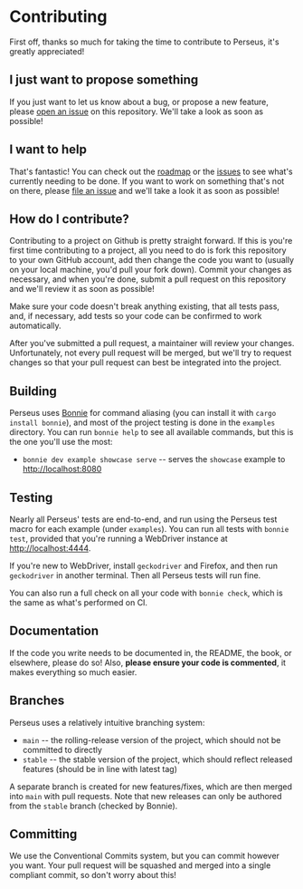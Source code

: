 # Contributing

First off, thanks so much for taking the time to contribute to Perseus, it's greatly appreciated!

## I just want to propose something

If you just want to let us know about a bug, or propose a new feature, please [open an issue](https://github.com/arctic-hen7/perseus/issues/new/choose) on this repository. We'll take a look as soon as possible!

## I want to help

That's fantastic! You can check out the [roadmap](./README.md#Roadmap) or the [issues](https://github.com/arctic-hen7/perseus/issues) to see what's currently needing to be done. If you want to work on something that's not on there, please [file an issue](https://github.com/arctic-hen7/perseus/issues/new/choose) and we'll take a look it as soon as possible!

## How do I contribute?

Contributing to a project on Github is pretty straight forward. If this is you're first time contributing to a project, all you need to do is fork this repository to your own GitHub account, add then change the code you want to (usually on your local machine, you'd pull your fork down). Commit your changes as necessary, and when you're done, submit a pull request on this repository and we'll review it as soon as possible!

Make sure your code doesn't break anything existing, that all tests pass, and, if necessary, add tests so your code can be confirmed to work automatically.

After you've submitted a pull request, a maintainer will review your changes. Unfortunately, not every pull request will be merged, but we'll try to request changes so that your pull request can best be integrated into the project.

## Building

Perseus uses [Bonnie](https://github.com/arctic-hen7/bonnie) for command aliasing (you can install it with `cargo install bonnie`), and most of the project testing is done in the `examples` directory. You can run `bonnie help` to see all available commands, but this is the one you'll use the most:

-   `bonnie dev example showcase serve` -- serves the `showcase` example to <http://localhost:8080>

## Testing

Nearly all Perseus' tests are end-to-end, and run using the Perseus test macro for each example (under `examples`). You can run all tests with `bonnie test`, provided that you're running a WebDriver instance at <http://localhost:4444>.

If you're new to WebDriver, install `geckodriver` and Firefox, and then run `geckodriver` in another terminal. Then all Perseus tests will run fine.

You can also run a full check on all your code with `bonnie check`, which is the same as what's performed on CI.

## Documentation

If the code you write needs to be documented in, the README, the book, or elsewhere, please do so! Also, **please ensure your code is commented**, it makes everything so much easier.

## Branches

Perseus uses a relatively intuitive branching system:

-   `main` -- the rolling-release version of the project, which should not be committed to directly
-   `stable` -- the stable version of the project, which should reflect released features (should be in line with latest tag)

A separate branch is created for new features/fixes, which are then merged into `main` with pull requests. Note that new releases can only be authored from the `stable` branch (checked by Bonnie).

## Committing

We use the Conventional Commits system, but you can commit however you want. Your pull request will be squashed and merged into a single compliant commit, so don't worry about this!

